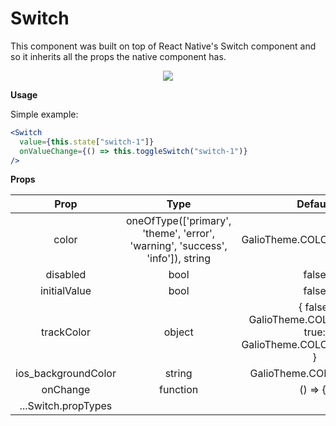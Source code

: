 # Switch

This component was built on top of React Native's Switch component and so it inherits all the props the native component has.

<p align="center">
  <img src="https://i.imgur.com/0HX86f2.png" />
</p>

**Usage**

Simple example:
```jsx
<Switch
  value={this.state["switch-1"]}
  onValueChange={() => this.toggleSwitch("switch-1")}
/>
```

**Props**

|         Prop        |                                      Type                                      |                               Default                              | Description |
|:-------------------:|:------------------------------------------------------------------------------:|:------------------------------------------------------------------:|:-----------:|
|        color        | oneOfType(['primary', 'theme', 'error', 'warning', 'success', 'info']), string |                      GalioTheme.COLORS.PRIMARY                     |             |
|       disabled      |                                      bool                                      |                                false                               |             |
|     initialValue    |                                      bool                                      |                                false                               |             |
|      trackColor     |                                     object                                     | { false: GalioTheme.COLORS.GREY, true: GalioTheme.COLORS.PRIMARY } |             |
| ios_backgroundColor |                                     string                                     |                       GalioTheme.COLORS.GREY                       |             |
|    onChange    |                                    function                                    |                              () => {}                              |             |
| ...Switch.propTypes |                                                                                |                                                                    |             |
